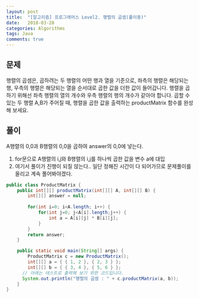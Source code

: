 ```yaml
---
layout: post
title:  "[알고리즘] 프로그래머스 Level2. 행렬의 곱셈(풀이중)"
date:   2018-03-28
categories: Algorithms
tags: Java
comments: true
---
```


## 문제
행렬의 곱셈은, 곱하려는 두 행렬의 어떤 행과 열을 기준으로, 
좌측의 행렬은 해당되는 행, 우측의 행렬은 해당되는 열을 순서대로 곱한 값을 더한 값이 들어갑니다. 
행렬을 곱하기 위해선 좌측 행렬의 열의 개수와 우측 행렬의 행의 개수가 같아야 합니다. 
곱할 수 있는 두 행렬 A,B가 주어질 때, 행렬을 곱한 값을 출력하는 productMatrix 함수를 완성해 보세요. 


## 풀이
A행렬의 0,0과 B행렬의 0,0을 곱하여 answer의 0,0에 넣는다.
1. for문으로 A행렬의 i,j와 B행렬의 i,j를 하나씩 곱한 값을 변수 a에 대입  
2. 여기서 풀이가 진행이 되질 않는다.. 일단 정해진 시간이 다 되어가므로 문제풀이를 올리고 계속 풀어봐야겠다.


``` java
public class ProductMatrix {
	public int[][] productMatrix(int[][] A, int[][] B) {
		int[][] answer = null;
		
		for(int i=0; i<A.length; i++) {
			for(int j=0; j<A[i].length;j++) {
				int a = A[i][j] * B[i][j];	
			}
		}		
		return answer;
	}

	public static void main(String[] args) {
		ProductMatrix c = new ProductMatrix();
		int[][] a = { { 1, 2 }, { 2, 3 } };
		int[][] b = { { 3, 4 }, { 5, 6 } };
      // 아래는 테스트로 출력해 보기 위한 코드입니다.
      System.out.println("행렬의 곱셈 : " + c.productMatrix(a, b));
	}
}
```